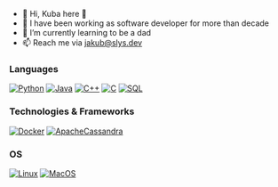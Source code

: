 - 👋 Hi, Kuba here 👋
- 👀 I have been working as software developer for more than decade
- 🌱 I’m currently learning to be a dad
- 📫 Reach me via jakub@slys.dev

### Languages
[![Python](https://img.shields.io/badge/python-black?style=for-the-badge&logo=python)](https://github.com/jakub-k-slys)
[![Java](https://img.shields.io/badge/java-black?style=for-the-badge&logo=openjdk)](https://github.com/jakub-k-slys)
[![C++](https://img.shields.io/badge/c++-black?style=for-the-badge&logo=cplusplus)](https://github.com/jakub-k-slys)
[![C](https://img.shields.io/badge/c-black?style=for-the-badge&logo=c)](https://github.com/jakub-k-slys)
[![SQL](https://img.shields.io/badge/sql-black?style=for-the-badge&logo=mysql)](https://github.com/jakub-k-slys)

### Technologies & Frameworks
[![Docker](https://img.shields.io/badge/docker-black?style=for-the-badge&logo=docker)](https://github.com/jakub-k-slys)
[![ApacheCassandra](https://img.shields.io/badge/cassandra-%231287B1?style=for-the-badge&logo=apache-cassandra&logoColor=white)](https://github.com/jakub-k-slys)

### OS
[![Linux](https://img.shields.io/badge/linux-black?style=for-the-badge&logo=Linux)](https://github.com/jakub-k-slys)
[![MacOS](https://img.shields.io/badge/mac%20os-000000?style=for-the-badge&logo=macos&logoColor=F0F0F0)](https://github.com/jakub-k-slys)
<!---
jakub-k-slys/jakub-k-slys is a ✨ special ✨ repository because its `README.md` (this file) appears on your GitHub profile.
You can click the Preview link to take a look at your changes.
--->
